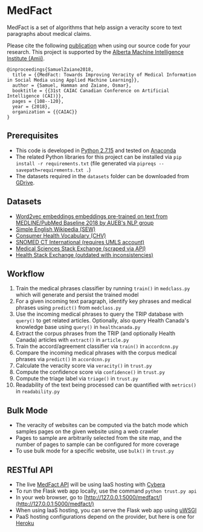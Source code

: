 # MedFact

MedFact is a set of algorithms that help assign a veracity score to text paragraphs about medical claims.

Please cite the following [publication](http://dx.doi.org/10.1007/978-3-319-89656-4_9) when using our source code for your research. This project is supported by the [Alberta Machine Intelligence Institute (Amii)](http://amii.ca).

```
@inproceedings{SamuelZaiane2018,
  title = {{MedFact: Towards Improving Veracity of Medical Information in Social Media using Applied Machine Learning}},
  author = {Samuel, Hamman and Zaiane, Osmar},
  booktitle = {{31st CAIAC Canadian Conference on Artificial Intelligence (CAI)}},
  pages = {108--120},
  year = {2018},
  organization = {{CAIAC}}
}
```

## Prerequisites

- This code is developed in [Python 2.7.15](https://docs.python.org/2.7/) and tested on [Anaconda](https://www.anaconda.com/distribution/)
- The related Python libraries for this project can be installed via `pip install -r requirements.txt` (file generated via `pipreqs --savepath=requirements.txt .`)
- The datasets required in the `datasets` folder can be downloaded from [GDrive](https://drive.google.com/drive/folders/1LfIrmbMG-yyhaSM9wFGqCTDMLBF7ZSj9). 

## Datasets

- [Word2vec embeddings embeddings pre-trained on text from MEDLINE/PubMed Baseline 2018 by AUEB's NLP group](http://nlp.cs.aueb.gr)
- [Simple English Wikipedia (SEW)](http://pikes.fbk.eu/eval-sew.html)
- [Consumer Health Vocabulary (CHV)](https://github.com/Planeshifter/node-chvocab)
- [SNOMED CT International (requires UMLS account)](https://www.nlm.nih.gov/healthit/snomedct/international.html)
- [Medical Sciences Stack Exchange (scraped via API)](https://api.stackexchange.com/docs/questions)
- [Health Stack Exchange (outdated with inconsistencies)](https://archive.org/download/stackexchange)

## Workflow

1. Train the medical phrases classifier by running `train()` in `medclass.py` which will generate and persist the trained model
2. For a given incoming text paragraph, identify key phrases and medical phrases using `predict()` from `medclass.py`
3. Use the incoming medical phrases to query the TRIP database with `query()` to get related articles. Optionally, also query Health Canada's knowledge base using `query()` in `healthcanada.py`
4. Extract the corpus phrases from the TRIP (and optionally Health Canada) articles with `extract()` in `article.py`
5. Train the accord/agreement classifier via `train()` in `accordcnn.py`
6. Compare the incoming medical phrases with the corpus medical phrases via `predict()` in `accordcnn.py`
7. Calculate the veracity score via `veracity()` in `trust.py`
8. Compute the confidence score via `confidence()` in `trust.py`
9. Compute the triage label via `triage()` in `trust.py`
10. Readability of the text being processed can be quantified with `metrics()` in `readability.py`

## Bulk Mode

- The veracity of websites can be computed via the batch mode which samples pages on the given website using a web crawler
- Pages to sample are arbitrarily selected from the site map, and the number of pages to sample can be configured for more coverage
- To use bulk mode for a specific website, use `bulk()` in `trust.py`

## RESTful API

- The live [MedFact API](http://199.116.235.207) will be using IaaS hosting with [Cybera](http://www.cybera.ca)
- To run the Flask web app locally, use the command `python trust.py api`
- In your web browser, go to [http://127.0.0.1:5000/medfact/](http://127.0.0.1:5000/medfact/)
- When using IaaS hosting, you can serve the Flask web app using [uWSGI](https://www.digitalocean.com/community/tutorials/how-to-serve-flask-applications-with-uwsgi-and-nginx-on-ubuntu-16-04)
- PaaS hosting configurations depend on the provider, but here is one for [Heroku](https://medium.com/the-andela-way/deploying-a-python-flask-app-to-heroku-41250bda27d0)